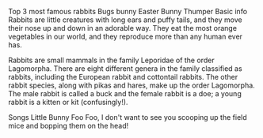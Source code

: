 Top 3 most famous rabbits
Bugs bunny
Easter Bunny
Thumper
Basic info
Rabbits are little creatures with long ears and puffy tails, and they move their nose up and down in an adorable way. They eat the most orange vegetables in our world, and they reproduce more than any human ever has.

Rabbits are small mammals in the family Leporidae of the order Lagomorpha. There are eight different genera in the family classified as rabbits, including the European rabbit and cottontail rabbits. The other rabbit species, along with pikas and hares, make up the order Lagomorpha. The male rabbit is called a buck and the female rabbit is a doe; a young rabbit is a kitten or kit (confusingly!).

Songs
Little Bunny Foo Foo,
I don't want to see you
scooping up the field mice
and bopping them on the head!
